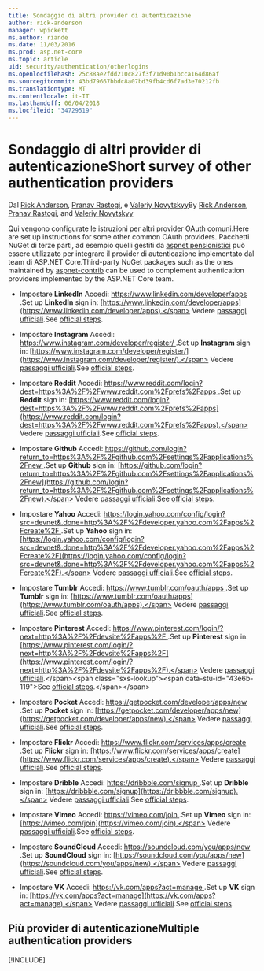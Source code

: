 ```yaml
---
title: Sondaggio di altri provider di autenticazione
author: rick-anderson
manager: wpickett
ms.author: riande
ms.date: 11/03/2016
ms.prod: asp.net-core
ms.topic: article
uid: security/authentication/otherlogins
ms.openlocfilehash: 25c88ae2fdd210c827f3f71d90b1bcca164d86af
ms.sourcegitcommit: 43bd79667bbdc8a07bd39fb4cd6f7ad3e70212fb
ms.translationtype: MT
ms.contentlocale: it-IT
ms.lasthandoff: 06/04/2018
ms.locfileid: "34729519"
---
```

# <a name="short-survey-of-other-authentication-providers"></a><span data-ttu-id="43e6b-102">Sondaggio di altri provider di autenticazione</span><span class="sxs-lookup"><span data-stu-id="43e6b-102">Short survey of other authentication providers</span></span>

<a name="security-authentication-other-logins"></a>

<span data-ttu-id="43e6b-103">Dal [Rick Anderson](https://twitter.com/RickAndMSFT), [Pranav Rastogi](https://github.com/rustd), e [Valeriy Novytskyy](https://github.com/01binary)</span><span class="sxs-lookup"><span data-stu-id="43e6b-103">By [Rick Anderson](https://twitter.com/RickAndMSFT), [Pranav Rastogi](https://github.com/rustd), and [Valeriy Novytskyy](https://github.com/01binary)</span></span>

<span data-ttu-id="43e6b-104">Qui vengono configurate le istruzioni per altri provider OAuth comuni.</span><span class="sxs-lookup"><span data-stu-id="43e6b-104">Here are set up instructions for some other common OAuth providers.</span></span> <span data-ttu-id="43e6b-105">Pacchetti NuGet di terze parti, ad esempio quelli gestiti da [aspnet pensionistici](https://www.nuget.org/packages?q=owners%3Aaspnet-contrib+title%3AOAuth) può essere utilizzato per integrare il provider di autenticazione implementato dal team di ASP.NET Core.</span><span class="sxs-lookup"><span data-stu-id="43e6b-105">Third-party NuGet packages such as the ones maintained by [aspnet-contrib](https://www.nuget.org/packages?q=owners%3Aaspnet-contrib+title%3AOAuth) can be used to complement authentication providers implemented by the ASP.NET Core team.</span></span>

* <span data-ttu-id="43e6b-106">Impostare **LinkedIn** Accedi: [ https://www.linkedin.com/developer/apps ](https://www.linkedin.com/developer/apps).</span><span class="sxs-lookup"><span data-stu-id="43e6b-106">Set up **LinkedIn** sign in: [https://www.linkedin.com/developer/apps](https://www.linkedin.com/developer/apps).</span></span> <span data-ttu-id="43e6b-107">Vedere [passaggi ufficiali](https://developer.linkedin.com/docs/oauth2).</span><span class="sxs-lookup"><span data-stu-id="43e6b-107">See [official steps](https://developer.linkedin.com/docs/oauth2).</span></span>

* <span data-ttu-id="43e6b-108">Impostare **Instagram** Accedi: [ https://www.instagram.com/developer/register/ ](https://www.instagram.com/developer/register/).</span><span class="sxs-lookup"><span data-stu-id="43e6b-108">Set up **Instagram** sign in: [https://www.instagram.com/developer/register/](https://www.instagram.com/developer/register/).</span></span> <span data-ttu-id="43e6b-109">Vedere [passaggi ufficiali](https://www.instagram.com/developer/authentication/).</span><span class="sxs-lookup"><span data-stu-id="43e6b-109">See [official steps](https://www.instagram.com/developer/authentication/).</span></span>

* <span data-ttu-id="43e6b-110">Impostare **Reddit** Accedi: [ https://www.reddit.com/login?dest=https%3A%2F%2Fwww.reddit.com%2Fprefs%2Fapps ](https://www.reddit.com/login?dest=https%3A%2F%2Fwww.reddit.com%2Fprefs%2Fapps).</span><span class="sxs-lookup"><span data-stu-id="43e6b-110">Set up **Reddit** sign in: [https://www.reddit.com/login?dest=https%3A%2F%2Fwww.reddit.com%2Fprefs%2Fapps](https://www.reddit.com/login?dest=https%3A%2F%2Fwww.reddit.com%2Fprefs%2Fapps).</span></span> <span data-ttu-id="43e6b-111">Vedere [passaggi ufficiali](https://github.com/reddit/reddit/wiki/OAuth2-Quick-Start-Example).</span><span class="sxs-lookup"><span data-stu-id="43e6b-111">See [official steps](https://github.com/reddit/reddit/wiki/OAuth2-Quick-Start-Example).</span></span>

* <span data-ttu-id="43e6b-112">Impostare **Github** Accedi: [ https://github.com/login?return_to=https%3A%2F%2Fgithub.com%2Fsettings%2Fapplications%2Fnew ](https://github.com/login?return_to=https%3A%2F%2Fgithub.com%2Fsettings%2Fapplications%2Fnew).</span><span class="sxs-lookup"><span data-stu-id="43e6b-112">Set up **Github** sign in: [https://github.com/login?return_to=https%3A%2F%2Fgithub.com%2Fsettings%2Fapplications%2Fnew](https://github.com/login?return_to=https%3A%2F%2Fgithub.com%2Fsettings%2Fapplications%2Fnew).</span></span> <span data-ttu-id="43e6b-113">Vedere [passaggi ufficiali](https://developer.github.com/v3/oauth/).</span><span class="sxs-lookup"><span data-stu-id="43e6b-113">See [official steps](https://developer.github.com/v3/oauth/).</span></span>

* <span data-ttu-id="43e6b-114">Impostare **Yahoo** Accedi: [ https://login.yahoo.com/config/login?src=devnet&.done=http%3A%2F%2Fdeveloper.yahoo.com%2Fapps%2Fcreate%2F ](https://login.yahoo.com/config/login?src=devnet&.done=http%3A%2F%2Fdeveloper.yahoo.com%2Fapps%2Fcreate%2F).</span><span class="sxs-lookup"><span data-stu-id="43e6b-114">Set up **Yahoo** sign in: [https://login.yahoo.com/config/login?src=devnet&.done=http%3A%2F%2Fdeveloper.yahoo.com%2Fapps%2Fcreate%2F](https://login.yahoo.com/config/login?src=devnet&.done=http%3A%2F%2Fdeveloper.yahoo.com%2Fapps%2Fcreate%2F).</span></span> <span data-ttu-id="43e6b-115">Vedere [passaggi ufficiali](https://developer.yahoo.com/bbauth/user.html).</span><span class="sxs-lookup"><span data-stu-id="43e6b-115">See [official steps](https://developer.yahoo.com/bbauth/user.html).</span></span>

* <span data-ttu-id="43e6b-116">Impostare **Tumblr** Accedi: [ https://www.tumblr.com/oauth/apps ](https://www.tumblr.com/oauth/apps).</span><span class="sxs-lookup"><span data-stu-id="43e6b-116">Set up **Tumblr** sign in: [https://www.tumblr.com/oauth/apps](https://www.tumblr.com/oauth/apps).</span></span> <span data-ttu-id="43e6b-117">Vedere [passaggi ufficiali](https://www.tumblr.com/docs/api/v2#auth).</span><span class="sxs-lookup"><span data-stu-id="43e6b-117">See [official steps](https://www.tumblr.com/docs/api/v2#auth).</span></span>

* <span data-ttu-id="43e6b-118">Impostare **Pinterest** Accedi: [ https://www.pinterest.com/login/?next=http%3A%2F%2Fdevsite%2Fapps%2F ](https://www.pinterest.com/login/?next=http%3A%2F%2Fdevsite%2Fapps%2F).</span><span class="sxs-lookup"><span data-stu-id="43e6b-118">Set up **Pinterest** sign in: [https://www.pinterest.com/login/?next=http%3A%2F%2Fdevsite%2Fapps%2F](https://www.pinterest.com/login/?next=http%3A%2F%2Fdevsite%2Fapps%2F).</span></span> <span data-ttu-id="43e6b-119">Vedere [passaggi ufficiali](https://developers.pinterest.com/docs/api/overview/?).</span><span class="sxs-lookup"><span data-stu-id="43e6b-119">See [official steps](https://developers.pinterest.com/docs/api/overview/?).</span></span>

* <span data-ttu-id="43e6b-120">Impostare **Pocket** Accedi: [ https://getpocket.com/developer/apps/new ](https://getpocket.com/developer/apps/new).</span><span class="sxs-lookup"><span data-stu-id="43e6b-120">Set up **Pocket** sign in: [https://getpocket.com/developer/apps/new](https://getpocket.com/developer/apps/new).</span></span> <span data-ttu-id="43e6b-121">Vedere [passaggi ufficiali](https://getpocket.com/developer/docs/authentication).</span><span class="sxs-lookup"><span data-stu-id="43e6b-121">See [official steps](https://getpocket.com/developer/docs/authentication).</span></span>

* <span data-ttu-id="43e6b-122">Impostare **Flickr** Accedi: [ https://www.flickr.com/services/apps/create ](https://www.flickr.com/services/apps/create).</span><span class="sxs-lookup"><span data-stu-id="43e6b-122">Set up **Flickr** sign in: [https://www.flickr.com/services/apps/create](https://www.flickr.com/services/apps/create).</span></span> <span data-ttu-id="43e6b-123">Vedere [passaggi ufficiali](https://www.flickr.com/services/api/auth.oauth.html).</span><span class="sxs-lookup"><span data-stu-id="43e6b-123">See [official steps](https://www.flickr.com/services/api/auth.oauth.html).</span></span>

* <span data-ttu-id="43e6b-124">Impostare **Dribble** Accedi: [ https://dribbble.com/signup ](https://dribbble.com/signup).</span><span class="sxs-lookup"><span data-stu-id="43e6b-124">Set up **Dribble** sign in: [https://dribbble.com/signup](https://dribbble.com/signup).</span></span> <span data-ttu-id="43e6b-125">Vedere [passaggi ufficiali](http://developer.dribbble.com/v1/oauth/).</span><span class="sxs-lookup"><span data-stu-id="43e6b-125">See [official steps](http://developer.dribbble.com/v1/oauth/).</span></span>

* <span data-ttu-id="43e6b-126">Impostare **Vimeo** Accedi: [ https://vimeo.com/join ](https://vimeo.com/join).</span><span class="sxs-lookup"><span data-stu-id="43e6b-126">Set up **Vimeo** sign in: [https://vimeo.com/join](https://vimeo.com/join).</span></span> <span data-ttu-id="43e6b-127">Vedere [passaggi ufficiali](https://developer.vimeo.com/api/authentication).</span><span class="sxs-lookup"><span data-stu-id="43e6b-127">See [official steps](https://developer.vimeo.com/api/authentication).</span></span>

* <span data-ttu-id="43e6b-128">Impostare **SoundCloud** Accedi: [ https://soundcloud.com/you/apps/new ](https://soundcloud.com/you/apps/new).</span><span class="sxs-lookup"><span data-stu-id="43e6b-128">Set up **SoundCloud** sign in: [https://soundcloud.com/you/apps/new](https://soundcloud.com/you/apps/new).</span></span> <span data-ttu-id="43e6b-129">Vedere [passaggi ufficiali](https://developers.soundcloud.com/blog/we-love-oauth-2).</span><span class="sxs-lookup"><span data-stu-id="43e6b-129">See [official steps](https://developers.soundcloud.com/blog/we-love-oauth-2).</span></span>

* <span data-ttu-id="43e6b-130">Impostare **VK** Accedi: [ https://vk.com/apps?act=manage ](https://vk.com/apps?act=manage).</span><span class="sxs-lookup"><span data-stu-id="43e6b-130">Set up **VK** sign in: [https://vk.com/apps?act=manage](https://vk.com/apps?act=manage).</span></span> <span data-ttu-id="43e6b-131">Vedere [passaggi ufficiali](https://vk.com/pages?oid=-17680044&p=Authorizing_Sites).</span><span class="sxs-lookup"><span data-stu-id="43e6b-131">See [official steps](https://vk.com/pages?oid=-17680044&p=Authorizing_Sites).</span></span>

## <a name="multiple-authentication-providers"></a><span data-ttu-id="43e6b-132">Più provider di autenticazione</span><span class="sxs-lookup"><span data-stu-id="43e6b-132">Multiple authentication providers</span></span>

[!INCLUDE[](~/includes/chain-auth-providers.md)]
